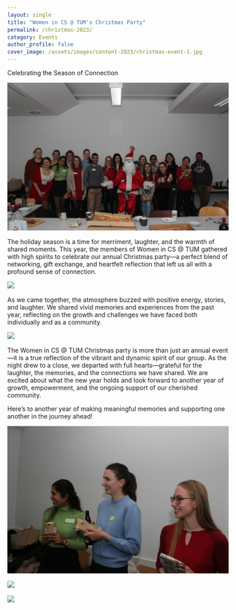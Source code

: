 ```yaml
---
layout: single
title: "Women in CS @ TUM's Christmas Party"
permalink: /christmas-2023/
category: Events
author_profile: false
cover_image: /assets/images/content-2023/christmas-event-1.jpg
---
```


Celebrating the Season of Connection

![](/assets/images/content-2023/christmas-event-1.jpg)

The holiday season is a time for merriment, laughter, and the warmth of shared moments. This year, the members of Women in CS @ TUM gathered with high spirits to celebrate our annual Christmas party—a perfect blend of networking, gift exchange, and heartfelt reflection that left us all with a profound sense of connection.

![](/assets/images/content-2023/christmas-event-2.jpg)

As we came together, the atmosphere buzzed with positive energy, stories, and laughter. We shared vivid memories and experiences from the past year, reflecting on the growth and challenges we have faced both individually and as a community.

![](/assets/images/content-2023/christmas-event-3.jpg)

The Women in CS @ TUM Christmas party is more than just an annual event—it is a true reflection of the vibrant and dynamic spirit of our group. As the night drew to a close, we departed with full hearts—grateful for the laughter, the memories, and the connections we have shared. We are excited about what the new year holds and look forward to another year of growth, empowerment, and the ongoing support of our cherished community.

Here’s to another year of making meaningful memories and supporting one another in the journey ahead!

![](/assets/images/content-2023/christmas-event-4.jpg)

![](/assets/images/content-2023/christmas-event-5.jpg)

![](/assets/images/content-2023/christmas-event-6.jpg)
